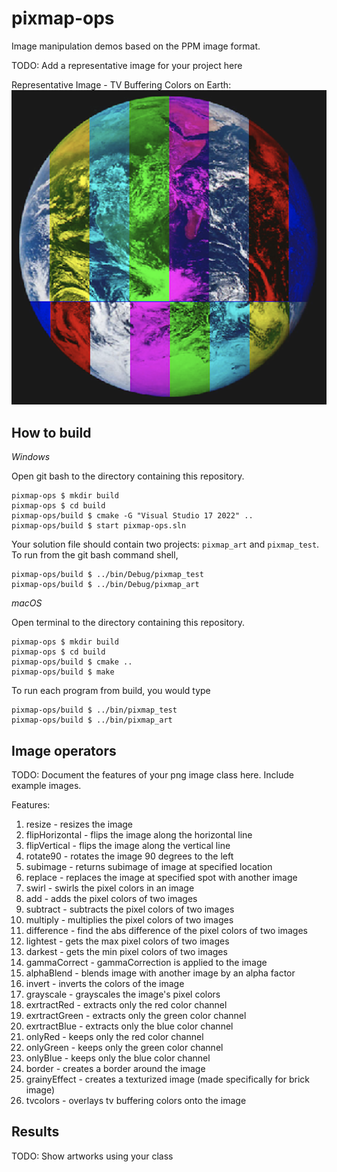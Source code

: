 # pixmap-ops

Image manipulation demos based on the PPM image format.

TODO: Add a representative image for your project here

Representative Image - TV Buffering Colors on Earth:
![Image_1](images/earth-tv-colors.png)

## How to build

*Windows*

Open git bash to the directory containing this repository.

```
pixmap-ops $ mkdir build
pixmap-ops $ cd build
pixmap-ops/build $ cmake -G "Visual Studio 17 2022" ..
pixmap-ops/build $ start pixmap-ops.sln
```

Your solution file should contain two projects: `pixmap_art` and `pixmap_test`.
To run from the git bash command shell, 

```
pixmap-ops/build $ ../bin/Debug/pixmap_test
pixmap-ops/build $ ../bin/Debug/pixmap_art
```

*macOS*

Open terminal to the directory containing this repository.

```
pixmap-ops $ mkdir build
pixmap-ops $ cd build
pixmap-ops/build $ cmake ..
pixmap-ops/build $ make
```

To run each program from build, you would type

```
pixmap-ops/build $ ../bin/pixmap_test
pixmap-ops/build $ ../bin/pixmap_art
```

## Image operators

TODO: Document the features of your png image class here. Include example images.

Features:
1. resize - resizes the image
2. flipHorizontal - flips the image along the horizontal line
3. flipVertical - flips the image along the vertical line
4. rotate90 - rotates the image 90 degrees to the left
5. subimage - returns subimage of image at specified location
6. replace - replaces the image at specified spot with another image
7. swirl - swirls the pixel colors in an image
8. add - adds the pixel colors of two images
9. subtract - subtracts the pixel colors of two images
10. multiply - multiplies the pixel colors of two images
11. difference - find the abs difference of the pixel colors of two images
12. lightest - gets the max pixel colors of two images
13. darkest - gets the min pixel colors of two images
14. gammaCorrect - gammaCorrection is applied to the image
15. alphaBlend - blends image with another image by an alpha factor
16. invert - inverts the colors of the image
17. grayscale - grayscales the image's pixel colors
18. exrtractRed - extracts only the red color channel
19. exrtractGreen - extracts only the green color channel
20. exrtractBlue - extracts only the blue color channel
21. onlyRed - keeps only the red color channel
22. onlyGreen - keeps only the green color channel
23. onlyBlue - keeps only the blue color channel
24. border - creates a border around the image
25. grainyEffect - creates a texturized image (made specifically for brick image)
26. tvcolors - overlays tv buffering colors onto the image


## Results

TODO: Show artworks using your class

